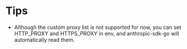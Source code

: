 # Tips

- Although the custom proxy list is not supported for now, you can set HTTP_PROXY and HTTPS_PROXY in env, and anthropic-sdk-go will automatically read them.